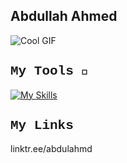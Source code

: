 ## Abdullah Ahmed 
![Cool GIF](https://media.tenor.com/_VcD3-ShQlgAAAAi/space-planet.gif)
<h2 style="font-family: 'Courier New', monospace">My Tools 🔨</h2>

[![My Skills](https://skillicons.dev/icons?i=java,html,css,js,python,opencv,pytorch,discord,notion,unity,blender,react,flutter,dart,npm&perline=5)](https://skillicons.dev)

<h2 style="font-family: 'Courier New', monospace">My Links</h2>
<a>linktr.ee/abdulahmd</a>



